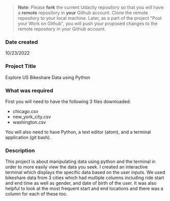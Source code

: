 >**Note**: Please **fork** the current Udacity repository so that you will have a **remote** repository in **your** Github account. Clone the remote repository to your local machine. Later, as a part of the project "Post your Work on Github", you will push your proposed changes to the remote repository in your Github account.

### Date created
10/23/2022

### Project Title
Explore US Bikeshare Data using Python

### What was required
First you will need to have the following 3 files downloaded:
- chicago.csv
- new_york_city.csv
- washington.csv

You will also need to have Python, a text editor (atom), and a terminal application (git bash).

### Description
This project is about manipulating data using python and the terminal in order to more easily view the data you seek. I created an interactive terminal which displays the specific data based on the user inputs. We used bikeshare data from 3 cities which had multiple columns including ride start and end time as well as gender, and date of birth of the user. It was also helpful to look at the most frequent start and end locations and there was a column for each of these too.